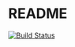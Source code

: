 # README

[![Build Status](https://img.shields.io/endpoint.svg?url=https%3A%2F%2Factions-badge.atrox.dev%2FTonyDischein%2FTaskManager%2Fbadge%3Fref%3Ddevelop&style=flat)](https://actions-badge.atrox.dev/TonyDischein/TaskManager/goto?ref=develop)
